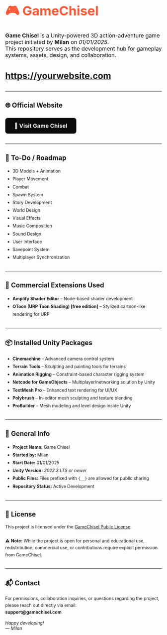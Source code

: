 <h1 style="font-size: 2.6rem; color: #FF5733; text-align: left;">🎮 GameChisel</h1>

<p style="font-size: 1.1rem; max-width: 700px; margin-top: 0.5rem; text-align: left;">
  <strong>Game Chisel</strong> is a Unity-powered 3D action-adventure game project initiated by <strong>Milan</strong> on <em>01/01/2025</em>.
  <br />
  This repository serves as the development hub for gameplay systems, assets, design, and collaboration.
</p>

# https://yourwebsite.com

<hr style="margin: 2rem 0;" />

<h2>🌐 Official Website</h2>

<a href="https://yourwebsite.com" target="_blank"
   style="display: inline-block; padding: 14px 28px; margin-top: 10px; font-size: 18px; font-weight: bold;
          background-color: #0B0B0B; color: white; text-decoration: none; border-radius: 8px;
          border: 1px solid #444; box-shadow: 0 0 12px #ffffff;">
🔗 Visit Game Chisel
</a>

<hr style="margin: 2rem 0;" />

<h2>🧭 To-Do / Roadmap</h2>
<ul style="line-height: 1.8;">
  <li>3D Models + Animation</li>
  <li>Player Movement</li>
  <li>Combat</li>
  <li>Spawn System</li>
  <li>Story Development</li>
  <li>World Design</li>
  <li>Visual Effects</li>
  <li>Music Composition</li>
  <li>Sound Design</li>
  <li>User Interface</li>
  <li>Savepoint System</li>
  <li>Multiplayer Synchronization</li>
</ul>

<hr style="margin: 2rem 0;" />

<h2>🧩 Commercial Extensions Used</h2>
<ul style="line-height: 1.8;">
  <li><strong>Amplify Shader Editor</strong> – Node-based shader development</li>
  <li><strong>OToon (URP Toon Shading) [free edition]</strong> – Stylized cartoon-like rendering for URP</li>
</ul>

<hr style="margin: 2rem 0;" />

<h2>📦 Installed Unity Packages</h2>
<ul style="line-height: 1.8;">
  <li><strong>Cinemachine</strong> – Advanced camera control system</li>
  <li><strong>Terrain Tools</strong> – Sculpting and painting tools for terrains</li>
  <li><strong>Animation Rigging</strong> – Constraint-based character rigging system</li>
  <li><strong>Netcode for GameObjects</strong> – Multiplayer/networking solution by Unity</li>
  <li><strong>TextMesh Pro</strong> – Enhanced text rendering for UI/UX</li>
  <li><strong>Polybrush</strong> – In-editor mesh sculpting and texture blending</li>
  <li><strong>ProBuilder</strong> – Mesh modeling and level design inside Unity</li>
</ul>

<hr style="margin: 2rem 0;" />

<h2>📁 General Info</h2>
<ul style="line-height: 1.8;">
  <li><strong>Project Name:</strong> Game Chisel</li>
  <li><strong>Started by:</strong> Milan</li>
  <li><strong>Start Date:</strong> 01/01/2025</li>
  <li><strong>Unity Version:</strong> <em>2022.3 LTS or newer</em></li>
  <li><strong>Public Files:</strong> Files prefixed with <code>{__}</code> are allowed for public sharing</li>
  <li><strong>Repository Status:</strong> Active Development</li>
</ul>

<hr style="margin: 2rem 0;" />

<h2>📜 License</h2>
<p style="line-height: 1.6;">
  This project is licensed under the <a href="LICENSE">GameChisel Public License</a>.
  <br /><br />
  ⚠️ <strong>Note:</strong> While the project is open for personal and educational use,
  redistribution, commercial use, or contributions require explicit permission from GameChisel.
</p>

<hr style="margin: 2rem 0;" />

<h2>📬 Contact</h2>
<p style="line-height: 1.6;">
  For permissions, collaboration inquiries, or questions regarding the project, please reach out directly via email:
  <br />
  <strong>support@gamechisel.com</strong>
</p>

<p><em>Happy developing!<br/>— Milan</em></p>
